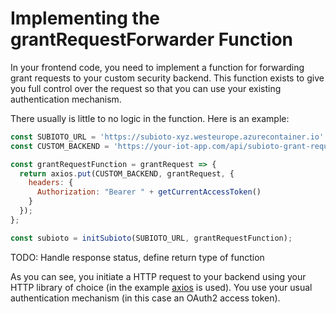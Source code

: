 # Implementing the grantRequestForwarder Function

In your frontend code, you need to implement a function for forwarding grant requests to your custom security backend. This function exists to give you full control over the request so that you can use your existing authentication mechanism.

There usually is little to no logic in the function. Here is an example:

```javascript
const SUBIOTO_URL = 'https://subioto-xyz.westeurope.azurecontainer.io'
const CUSTOM_BACKEND = 'https://your-iot-app.com/api/subioto-grant-requests'

const grantRequestFunction = grantRequest => {
  return axios.put(CUSTOM_BACKEND, grantRequest, {
    headers: {
      Authorization: "Bearer " + getCurrentAccessToken()
    }
  });
};

const subioto = initSubioto(SUBIOTO_URL, grantRequestFunction);
```

TODO: Handle response status, define return type of function

As you can see, you initiate a HTTP request to your backend using your HTTP library of choice \(in the example [axios](https://github.com/axios/axios) is used\). You use your usual authentication mechanism \(in this case an OAuth2 access token\).

